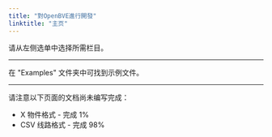 ```yaml
---
title: "對OpenBVE進行開發"
linktitle: "主页"
---
```


请从左侧选单中选择所需栏目。

---

在 "Examples" 文件夹中可找到示例文件。

---

请注意以下页面的文档尚未编写完成：

- X 物件格式 - 完成 1%
- CSV 线路格式 - 完成 98%